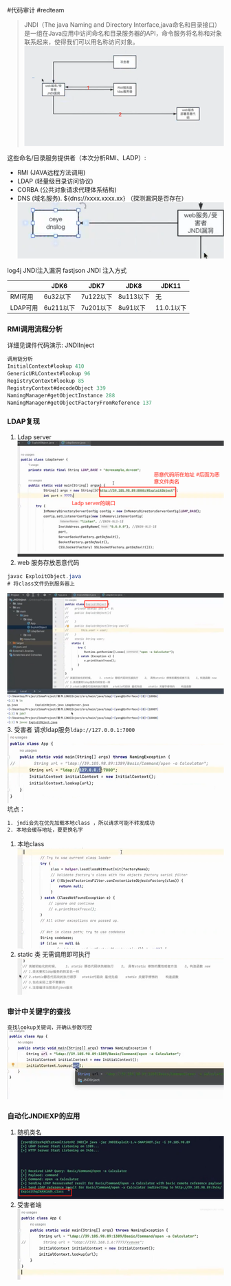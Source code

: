 #代码审计 #redteam
>JNDI（The java Naming and Directory Interface,java命名和⽬录接⼝）是⼀组在Java应⽤中访问命名和⽬录服务器的API，命令服务将名称和对象联系起来，使得我们可以⽤名称访问对象。
![](media/Pasted%20image%2020240714221147.png)  


这些命名/⽬录服务提供者（本次分析RMI、LADP）:
- RMI (JAVA远程⽅法调⽤)
- LDAP (轻量级⽬录访问协议)
- CORBA (公共对象请求代理体系结构)
- DNS (域名服务). ${dns://xxxx.xxxx.xx} （探测漏洞是否存在）![](media/Pasted%20image%2020240714221310.png)  

 log4j JNDI注⼊漏洞
 fastjson JNDI 注⼊⽅式

|        | JDK6    | JDK7    | JDK8    | JDK11    |
| ------ | ------- | ------- | ------- | -------- |
| RMI可用  | 6u32以下  | 7u122以下 | 8u113以下 | 无        |
| LDAP可用 | 6u211以下 | 7u201以下 | 8u91以下  | 11.0.1以下 |

### RMI调⽤流程分析
详细⻅课件代码演示: JNDIInject
```java
调⽤链分析
InitialContext#lookup 410
GenericURLContext#lookup 96
RegistryContext#lookup 85
RegistryContext#decodeObject 339
NamingManager#getObjectInstance 288
NamingManager#getObjectFactoryFromReference 137
```

### LDAP复现

1. Ldap server ![](media/Pasted%20image%2020240714222205.png)  
2. web 服务存放恶意代码
```java
javac ExploitObject.java
# 将class文件扔到服务器上
```
![](media/Pasted%20image%2020240714221946.png)  
3. 受害者 请求ldap服务`ldap://127.0.0.1:7000`![](media/Pasted%20image%2020240714222330.png)  
坑点：
```bash
1. jndi会先在优先加载本地class ，所以请求可能不转发成功
2. 本地会缓存地址，要更换名字
```
1. 本地class![](media/Pasted%20image%2020240714223643.png)
2. static 类 无需调用即可执行![](media/Pasted%20image%2020240714224019.png)


### 审计中关键字的查找
`查找lookup关键词，并确认参数可控`
![](media/Pasted%20image%2020240714221631.png)  

### ⾃动化JNDIEXP的应⽤
1. 随机类名![](media/Pasted%20image%2020240714224334.png) 
2. 受害者端![](media/Pasted%20image%2020240714224314.png)  
